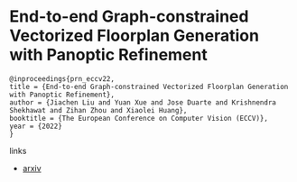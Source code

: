# End-to-end Graph-constrained Vectorized Floorplan Generation with Panoptic Refinement

```
@inproceedings{prn_eccv22,
title = {End-to-end Graph-constrained Vectorized Floorplan Generation with Panoptic Refinement},
author = {Jiachen Liu and Yuan Xue and Jose Duarte and Krishnendra Shekhawat and Zihan Zhou and Xiaolei Huang},
booktitle = {The European Conference on Computer Vision (ECCV)},
year = {2022}
}
```

links
- [arxiv](https://arxiv.org/abs/2207.13268)
